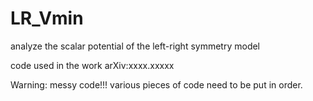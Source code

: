 # LR_Vmin
analyze the scalar potential of the left-right symmetry model


code used in the work arXiv:xxxx.xxxxx

Warning: messy code!!! 
various pieces of code need to be put in order.

